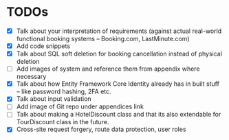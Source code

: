 # TODOs

- [x] Talk about your interpretation of requirements (against actual real-world functional booking systems – Booking.com, LastMinute.com)
- [x] Add code snippets
- [x] Talk about SQL soft deletion for booking cancellation instead of physical deletion
- [ ] Add images of system and reference them from appendix where necessary
- [x] Talk about how Entity Framework Core Identity already has in built stuff – like password hashing, 2FA etc.
- [x] Talk about input validation
- [ ] Add image of Git repo under appendices link
- [ ] Talk about making a HotelDiscount class and that its also extendable for TourDiscount class in the future.
- [x] Cross-site request forgery, route data protection, user roles
